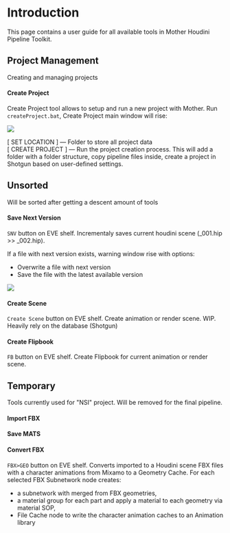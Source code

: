 # Introduction
This page contains a user guide for all available tools in Mother Houdini Pipeline Toolkit.

## Project Management
Creating and managing projects 

#### Create Project
Create Project tool allows to setup and run a new project with Mother. Run `createProject.bat`, Create Project main window will rise:

[![](https://c2.staticflickr.com/2/1801/42501789174_f5af9c9462_o.gif)](https://c2.staticflickr.com/2/1801/42501789174_f5af9c9462_o.gif)

[ SET LOCATION ] — Folder to store all project data  
[ CREATE PROJECT ] — Run the project creation process. This will add a folder with a folder structure, copy pipeline files inside, create a project in Shotgun based on user-defined settings.

## Unsorted
Will be sorted after getting a descent amount of tools
#### Save Next Version
`SNV` button on EVE shelf. Incrementaly saves current houdini scene (<fileCode>_001.hip >> <fileCode>_002.hip).

If a file with next version exists, warning window rise with options:
- Overwrite  a file with next version
- Save the file with the latest available version

[![](https://c2.staticflickr.com/2/1915/45102596111_6576562e3a_o.gif)](https://c2.staticflickr.com/2/1915/45102596111_6576562e3a_o.gif)

#### Create Scene
`Create Scene` button on EVE shelf. Create animation or render scene. WIP. Heavily rely on the database (Shotgun)

#### Create Flipbook
`FB` button on EVE shelf. Create Flipbook for current animation or render scene.

## Temporary
Tools currently used for "NSI" project. Will be removed for the final pipeline.
#### Import FBX
#### Save MATS

#### Convert FBX
`FBX>GEO` button on EVE shelf. Converts imported to a Houdini scene FBX files with a character animations from Mixamo to a Geometry Cache. For each selected FBX Subnetwork node creates:
- a subnetwork with merged from FBX geometries,  
- a material group for each part and apply a material to each geometry via material SOP,
- File Cache node to write the character animation caches to an Animation library